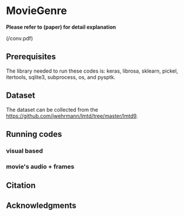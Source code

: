 # MovieGenre

**Please refer to (paper) for detail explanation**

(/conv.pdf)

## Prerequisites

The library needed to run these codes is: keras, librosa, sklearn, pickel, itertools, sqlite3, subprocess, os, and pysptk.

## Dataset

The dataset can be collected from the https://github.com/jwehrmann/lmtd/tree/master/lmtd9.

## Running codes

### visual based

### movie's audio + frames

## Citation

## Acknowledgments

